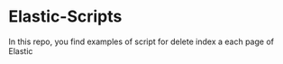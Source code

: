 # Elastic-Scripts
In this repo, you find examples of script for delete index a each page of Elastic 
